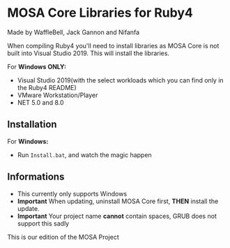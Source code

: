 # MOSA Core Libraries for Ruby4
Made by WaffleBell, Jack Gannon and Nifanfa

When compiling Ruby4 you'll need to install libraries as MOSA Core is not built into Visual Studio 2019. This will install the libraries.

For **Windows ONLY:**  
-  Visual Studio 2019(with the select workloads which you can find only in the Ruby4 README)
-  VMware Workstation/Player
-  NET 5.0 and 8.0

## Installation
For **Windows:**  
-  Run `Install.bat`, and watch the magic happen

## Informations
- This currently only supports Windows
- **Important** When updating, uninstall MOSA Core first, **THEN** install the update.
- **Important** Your project name **cannot** contain spaces, GRUB does not support this sadly

This is our edition of the MOSA Project
